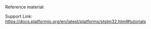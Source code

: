Reference material: 

Support Link: https://docs.platformio.org/en/latest/platforms/ststm32.html#tutorials